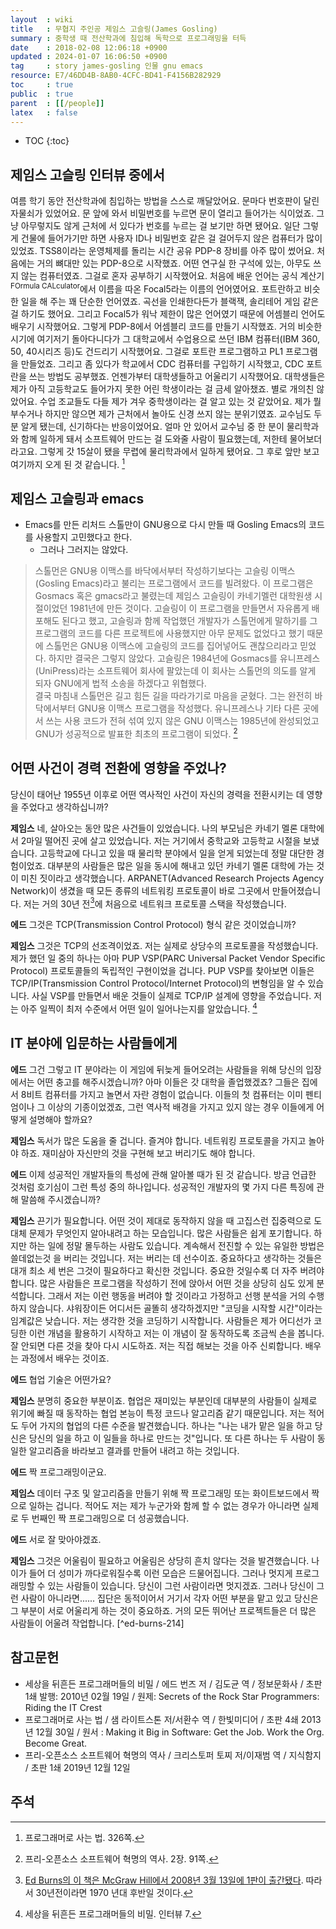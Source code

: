 ```yaml
---
layout  : wiki
title   : 무협지 주인공 제임스 고슬링(James Gosling)
summary : 중학생 때 전산학과에 침입해 독학으로 프로그래밍을 터득
date    : 2018-02-08 12:06:18 +0900
updated : 2024-01-07 16:06:50 +0900
tag     : story james-gosling 인물 gnu emacs
resource: E7/46DD4B-8AB0-4CFC-BD41-F4156B282929
toc     : true
public  : true
parent  : [[/people]]
latex   : false
---
```

* TOC
{:toc}

## 제임스 고슬링 인터뷰 중에서

>
여름 학기 동안 전산학과에 침입하는 방법을 스스로 깨달았어요.
문마다 번호판이 달린 자물쇠가 있었어요.
문 앞에 와서 비밀번호를 누르면 문이 열리고 들어가는 식이었죠.
그냥 아무렇지도 않게 근처에 서 있다가 번호를 누르는 걸 보기만 하면 됐어요.
일단 그렇게 건물에 들어가기만 하면 사용자 ID나 비밀번호 같은 걸 걸어두지 않은 컴퓨터가 많이 있었죠.
TSS8이라는 운영체제를 돌리는 시간 공유 PDP-8 장비를 아주 많이 썼어요.
처음에는 거의 뼈대만 있는 PDP-8으로 시작했죠.
어떤 연구실 한 구석에 있는, 아무도 쓰지 않는 컴퓨터였죠.
그걸로 혼자 공부하기 시작했어요.
처음에 배운 언어는 공식 계산기<sup>FOrmula CALculator</sup>에서 이름을 따온 Focal5라는 이름의 언어였어요.
포트란하고 비슷한 일을 해 주는 꽤 단순한 언어였죠.
곡선을 인쇄한다든가 블랙잭, 솔리테어 게임 같은 걸 하기도 했어요.
그리고 Focal5가 워낙 제한이 많은 언어였기 때문에 어셈블리 언어도 배우기 시작했어요.
그렇게 PDP-8에서 어셈블리 코드를 만들기 시작했죠.
거의 비슷한 시기에 여기저기 돌아다니다가 그 대학교에서 수업용으로 쓰던 IBM 컴퓨터(IBM 360, 50, 40시리즈 등)도 건드리기 시작했어요.
그걸로 포트란 프로그램하고 PL1 프로그램을 만들었죠.
그리고 좀 있다가 학교에서 CDC 컴퓨터를 구입하기 시작했고,
CDC 포트란을 쓰는 방법도 공부했죠.
언젠가부터 대학생들하고 어울리기 시작했어요.
대학생들은 제가 아직 고등학교도 들어가지 못한 어린 학생이라는 걸 금세 알아챘죠.
별로 개의친 않았어요. 수업 조교들도 다들 제가 겨우 중학생이라는 걸 알고 있는 것 같았어요.
제가 뭘 부수거나 하지만 않으면 제가 근처에서 놀아도 신경 쓰지 않는 분위기였죠.
교수님도 두 분 알게 됐는데, 신기하다는 반응이었어요.
얼마 안 있어서 교수님 중 한 분이 물리학과와 함께 일하게 돼서 소프트웨어 만드는 걸 도와줄 사람이 필요했는데, 저한테 물어보더라고요.
그렇게 갓 15살이 됐을 무렵에 물리학과에서 일하게 됐어요.
그 후로 앞만 보고 여기까지 오게 된 것 같습니다.
[^interview]

## 제임스 고슬링과 emacs

* Emacs를 만든 리처드 스톨만이 GNU용으로 다시 만들 때 Gosling Emacs의 코드를 사용할지 고민했다고 한다.
    * 그러나 그러지는 않았다.

> 스톨먼은 GNU용 이맥스를 바닥에서부터 작성하기보다는 고슬링 이맥스(Gosling Emacs)라고 불리는 프로그램에서 코드를 빌려왔다. 이 프로그램은 Gosmacs 혹은 gmacs라고 불렸는데 제임스 고슬링이 카네기멜런 대학원생 시절이었던 1981년에 만든 것이다. 고슬링이 이 프로그램을 만들면서 자유롭게 배포해도 된다고 했고, 고슬링과 함께 작업했던 개발자가 스톨먼에게 말하기를 그 프로그램의 코드를 다른 프로젝트에 사용했지만 아무 문제도 없었다고 했기 때문에 스톨먼은 GNU용 이맥스에 고슬링의 코드를 집어넣어도 괜찮으리라고 믿었다. 하지만 결국은 그렇지 않았다. 고슬링은 1984년에 Gosmacs를 유니프레스(UniPress)라는 소프트웨어 회사에 팔았는데 이 회사는 스톨먼의 의도를 알게 되자 GNU에게 법적 소송을 하겠다고 위협했다.  
결국 마침내 스톨먼은 길고 힘든 길을 따라가기로 마음을 굳혔다. 그는 완전히 바닥에서부터 GNU용 이맥스 프로그램을 작성했다. 유니프레스나 기타 다른 곳에서 쓰는 사용 코드가 전혀 섞여 있지 않은 GNU 이맥스는 1985년에 완성되었고 GNU가 성공적으로 발표한 최초의 프로그램이 되었다.
[^emacs]

## 어떤 사건이 경력 전환에 영향을 주었나?

>
당신이 태어난 1955년 이후로 어떤 역사적인 사건이 자신의 경력을 전환시키는 데 영향을 주었다고 생각하십니까?
>
**제임스** 네, 살아오는 동안 많은 사건들이 있었습니다.
나의 부모님은 카네기 멜론 대학에서 2마일 떨어진 곳에 살고 있었습니다.
저는 거기에서 중학교와 고등학교 시절을 보냈습니다.
고등학교에 다니고 있을 때 물리학 분야에서 일을 얻게 되었는데 정말 대단한 경험이었죠.
대부분의 사람들은 많은 일을 동시에 해내고 있던 카네기 멜론 대학에 가는 것이 미친 짓이라고 생각했습니다.
ARPANET(Advanced Research Projects Agency Network)이 생겼을 때 모든 종류의 네트워킹 프로토콜이 바로 그곳에서 만들어졌습니다.
저는 거의 30년 전[^ed-burns-203-when]에 처음으로 네트워크 프로토콜 스택을 작성했습니다.
>
**에드** 그것은 TCP(Transmission Control Protocol) 형식 같은 것이었습니까?
>
**제임스** 그것은 TCP의 선조격이었죠. 저는 실제로 상당수의 프로토콜을 작성했습니다.
제가 했던 일 중의 하나는 아마 PUP VSP(PARC Universal Packet Vendor Specific Protocol) 프로토콜들의 독립적인 구현이었을 겁니다.
PUP VSP를 찾아보면 이들은 TCP/IP(Transmission Control Protocol/Internet Protocol)의 변형임을 알 수 있습니다.
사실 VSP를 만들면서 배운 것들이 실제로 TCP/IP 설계에 영향을 주었습니다.
저는 아주 일찍이 최저 수준에서 어떤 일이 일어나는지를 알았습니다.
[^ed-burns-7]

## IT 분야에 입문하는 사람들에게

>
**에드** 그건 그렇고 IT 분야라는 이 게임에 뒤늦게 들어오려는 사람들을 위해 당신의 입장에서는 어떤 충고를 해주시겠습니까?
아마 이들은 갓 대학을 졸업했겠죠? 그들은 집에서 8비트 컴퓨터를 가지고 놀면서 자란 경험이 없습니다.
이들의 첫 컴퓨터는 이미 펜티엄이나 그 이상의 기종이었겠죠, 그런 역사적 배경을 가지고 있지 않는 경우 이들에게 어떻게 설명해야 할까요?
>
**제임스** 독서가 많은 도움을 줄 겁니다. 즐겨야 합니다. 네트워킹 프로토콜을 가지고 놀아야 하죠.
재미삼아 자신만의 것을 구현해 보고 버리기도 해야 합니다.
>
**에드** 이제 성공적인 개발자들의 특성에 관해 알아볼 때가 된 것 같습니다.
방금 언급한 것처럼 호기심이 그런 특성 중의 하나입니다.
성공적인 개발자의 몇 가지 다른 특징에 관해 말씀해 주시겠습니까?
>
**제임스** 끈기가 필요합니다.
어떤 것이 제대로 동작하지 않을 때 고집스런 집중력으로 도대체 문제가 무엇인지 알아내려고 하는 모습입니다.
많은 사람들은 쉽게 포기합니다. 하지만 하는 일에 정말 몰두하는 사람도 있습니다.
계속해서 전진할 수 있는 유일한 방법은 쓸데없는것 을 버리는 것입니다.
저는 버리는 데 선수이죠.
중요하다고 생각하는 것들은 대개 최소 세 번은 그것이 필요하다고 확신한 것입니다.
중요한 것일수록 더 자주 버려야 합니다.
많은 사람들은 프로그램을 작성하기 전에 앉아서 어떤 것을 상당히 심도 있게 분석합니다.
그래서 저는 이런 행동을 버려야 할 것이라고 가정하고 선행 분석을 거의 수행하지 않습니다.
샤워장이든 어디서든 골똘히 생각하겠지만 "코딩을 시작할 시간"이라는 임계값은 낮습니다.
저는 생각한 것을 코딩하기 시작합니다.
사람들은 제가 어디선가 코딩한 이런 개념을 활용하기 시작하고 저는 이 개념이 잘 동작하도록 조금씩 손을 봅니다.
잘 안되면 다른 것을 찾아 다시 시도하죠.
저는 직접 해보는 것을 아주 신뢰합니다.
배우는 과정에서 배우는 것이죠.
>
**에드** 협업 기술은 어떤가요?
>
**제임스** 분명히 중요한 부분이죠.
협업은 재미있는 부분인데 대부분의 사람들이 실제로 위기에 빠질 때 동작하는 협업 본능이 특정 코드나 알고리즘 같기 때문입니다.
저는 적어도 두어 가지의 협업의 다른 수준을 발견했습니다.
하나는 "나는 내가 맡은 일을 하고 당신은 당신의 일을 하고 이 일들을 하나로 만드는 것"입니다.
또 다른 하나는 두 사람이 동일한 알고리즘을 바라보고 결과를 만들어 내려고 하는 것입니다.
>
**에드** 짝 프로그래밍이군요.
>
**제임스** 데이터 구조 및 알고리즘을 만들기 위해 짝 프로그래밍 또는 화이트보드에서 짝으로 일하는 겁니다.
적어도 저는 제가 누군가와 함께 할 수 없는 경우가 아니라면 실제로 두 번째인 짝 프로그래밍으로 더 성공했습니다.
>
**에드** 서로 잘 맞아야겠죠.
>
**제임스** 그것은 어울림이 필요하고 어울림은 상당히 흔치 않다는 것을 발견했습니다.
나이가 들어 더 성미가 까다로워질수록 이런 모습은 드물어집니다.
그러나 멋지게 프로그래밍할 수 있는 사람들이 있습니다.
당신이 그런 사람이라면 멋지겠죠.
그러나 당신이 그런 사람이 아니라면......
집단은 동적이어서 거기서 각자 어떤 부분을 맡고 있고 당신은 그 부분이 서로 어울리게 하는 것이 중요하죠.
거의 모든 뛰어난 프로젝트들은 더 많은 사람들이 어울려 작업합니다.
[^ed-burns-214]

## 참고문헌

* 세상을 뒤흔든 프로그래머들의 비밀 / 에드 번즈 저 / 김도균 역 / 정보문화사 / 초판 1쇄 발행: 2010년 02월 19일 / 원제: Secrets of the Rock Star Programmers: Riding the IT Crest
* 프로그래머로 사는 법 / 샘 라이트스톤 저/서환수 역 / 한빛미디어 / 초판 4쇄 2013년 12월 30일 / 원서 : Making it Big in Software: Get the Job. Work the Org. Become Great.
* 프리-오픈소스 소프트웨어 혁명의 역사 / 크리스토퍼 토찌 저/이재범 역 / 지식함지 / 초판 1쇄 2019년 12월 12일

## 주석

[^interview]: 프로그래머로 사는 법. 326쪽.
[^emacs]: 프리-오픈소스 소프트웨어 혁명의 역사. 2장. 91쪽.
[^ed-burns-203-when]: [Ed Burns의 이 책은 McGraw Hill에서 2008년 3월 13일에 1판이 출간됐다](https://www.amazon.com/Secrets-Rock-Star-Programmers-Riding/dp/0071490833 ). 따라서 30년전이라면 1970 년대 후반일 것이다.

[^ed-burns-7]: 세상을 뒤흔든 프로그래머들의 비밀. 인터뷰 7.
